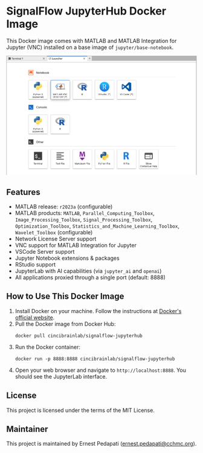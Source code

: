 # SignalFlow JupyterHub Docker Image

This Docker image comes with MATLAB and MATLAB Integration for Jupyter (VNC) installed on a base image of `jupyter/base-notebook`.

![Launcher Image](sf-jupyterhub-launcher.png)

## Features
- MATLAB release: `r2023a` (configurable)
- MATLAB products: `MATLAB`, `Parallel_Computing_Toolbox`, `Image_Processing_Toolbox`, `Signal_Processing_Toolbox`, `Optimization_Toolbox`, `Statistics_and_Machine_Learning_Toolbox`, `Wavelet_Toolbox` (configurable)
- Network License Server support
- VNC support for MATLAB Integration for Jupyter
- VSCode Server support
- Jupyter Notebook extensions & packages
- RStudio support
- JupyterLab with AI capabilities (via `jupyter_ai` and `openai`)
- All applications proxied through a single port (default: 8888)

## How to Use This Docker Image

1. Install Docker on your machine. Follow the instructions at [Docker's official website](https://docs.docker.com/get-docker/).
2. Pull the Docker image from Docker Hub:
    ```
    docker pull cincibrainlab/signalflow-jupyterhub
    ```
3. Run the Docker container:
    ```
    docker run -p 8888:8888 cincibrainlab/signalflow-jupyterhub
    ```
4. Open your web browser and navigate to `http://localhost:8888`. You should see the JupyterLab interface.

## License

This project is licensed under the terms of the MIT License.

## Maintainer
This project is maintained by Ernest Pedapati (ernest.pedapati@cchmc.org).
